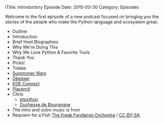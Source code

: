 ITitle: Introductory Episode
Date: 2015-03-30
Category: Episodes

Welcome to the first episode of a new podcast focused on bringing you the stories of the people who make the Python language and ecosystem great.

* Outline
 * Introduction
 * Brief Host Biographies
 * Why We're Doing This
 * Why We Love Python & Favorite Tools
 * Thank You
 * Picks!
  * Tobias
   * [Summoner Wars](http://www.amazon.com/gp/product/B005E7A3OM/ref=as_li_tl?ie=UTF8&camp=1789&creative=390957&creativeASIN=B005E7A3OM&linkCode=as2&tag=renaidev-20&linkId=IFYC5LWSEFBOSQ7K)
   * [Dbeaver](http://dbeaver.jkiss.org/)
   * [KDE Connect](https://community.kde.org/KDEConnect)
   * [Playerctl](https://github.com/acrisci/playerctl)
  * Chris
    * [ptpython](https://github.com/jonathanslenders/ptpython)
    * [Duchesse de Bourgogne](http://en.wikipedia.org/wiki/Duchesse_de_Bourgogne_%28beer%29)
 * The intro and outro music is from
  * Requiem for a Fish [The Freak Fandango Orchestra](http://freemusicarchive.org/music/The_Freak_Fandango_Orchestra/)  / [CC BY-SA](http://creativecommons.org/licenses/by-sa/3.0/)
